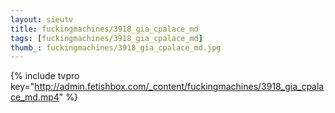 ```yaml
--- 
layout: sieutv
title: fuckingmachines/3918_gia_cpalace_md
tags: [fuckingmachines/3918_gia_cpalace_md]
thumb_: fuckingmachines/3918_gia_cpalace_md.jpg
---
```

{% include tvpro key="http://admin.fetishbox.com/_content/fuckingmachines/3918_gia_cpalace_md.mp4" %} 
